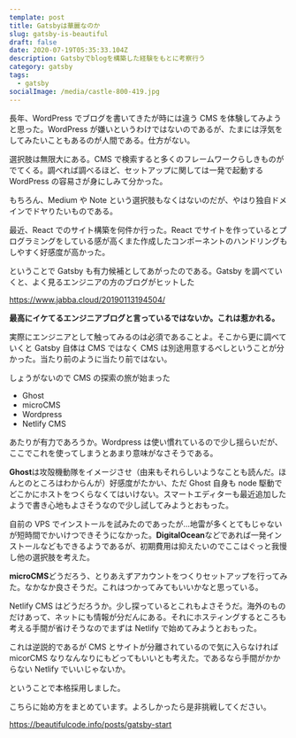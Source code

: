 ```yaml
---
template: post
title: Gatsbyは華麗なのか
slug: gatsby-is-beautiful
draft: false
date: 2020-07-19T05:35:33.104Z
description: Gatsbyでblogを構築した経験をもとに考察行う
category: gatsby
tags:
  - gatsby
socialImage: /media/castle-800-419.jpg
---
```


長年、WordPress でブログを書いてきたが時には違う CMS を体験してみようと思った。WordPress が嫌いというわけではないのであるが、たまには浮気をしてみたいこともあるのが人間である。仕方がない。

選択肢は無限大にある。CMS で検索すると多くのフレームワークらしきものがでてくる。調べれば調べるほど、セットアップに関しては一発で起動する WordPress の容易さが身にしみて分かった。

もちろん、Medium や Note という選択肢もなくはないのだが、やはり独自ドメインでドヤりたいものである。

最近、React でのサイト構築を何件か行った。React でサイトを作っているとプログラミングをしている感が高くまた作成したコンポーネントのハンドリングもしやすく好感度が高かった。

ということで Gatsby も有力候補としてあがったのである。Gatsby を調べていくと、よく見るエンジニアの方のブログがヒットした

<https://www.jabba.cloud/20190113194504/>

**最高にイケてるエンジニアブログと言っているではないか。これは惹かれる。**

実際にエンジニアとして触ってみるのは必須であることよ。そこから更に調べていくと Gatsby 自体は CMS ではなく CMS は別途用意するべしということが分かった。当たり前のように当たり前ではない。

しょうがないので CMS の探索の旅が始まった

- Ghost
- microCMS
- Wordpress
- Netlify CMS

あたりが有力であろうか。Wordpress は使い慣れているので少し揺らいだが、ここでこれを使ってしまうとあまり意味がなさそうである。

**Ghost**は攻殻機動隊をイメージさせ（由来もそれらしいようなことも読んだ。ほんとのところはわからんが）好感度がたかい、ただ Ghost 自身も node 駆動でどこかにホストをつくらなくてはいけない。スマートエディターも最近追加したようで書き心地もよさそうなので少し試してみようとおもった。

自前の VPS でインストールを試みたのであったが...地雷が多くとてもじゃないが短時間でかいけつできそうになかった。**DigitalOcean**などであれば一発インストールなどもできるようであるが、初期費用は抑えたいのでここはぐっと我慢し他の選択肢を考えた。

**microCMS**どうだろう、とりあえずアカウントをつくりセットアップを行ってみた。なかなか良さそうだ。これはつかってみてもいいかなと思っている。

Netlify CMS はどうだろうか。少し探っているとこれもよさそうだ。海外のものだけあって、ネットにも情報が分だんにある。それにホスティングするところも考える手間が省けそうなのでまずは Netlify で始めてみようとおもった。

これは逆説的であるが CMS とサイトが分離されているので気に入らなければ micorCMS なりなんなりにもどってもいいとも考えた。であるなら手間がかからない Netlify でいいじゃないか。

ということで本格採用しました。

こちらに始め方をまとめています。よろしかったら是非挑戦してください。



https://beautifulcode.info/posts/gatsby-start

